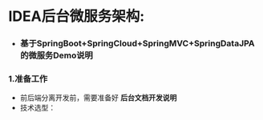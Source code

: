 # IDEA后台微服务架构:
- ### 基于SpringBoot+SpringCloud+SpringMVC+SpringDataJPA的微服务Demo说明  


 ### 1.准备工作
 - 前后端分离开发前，需要准备好 **后台文档开发说明**  
 - 技术选型：  
